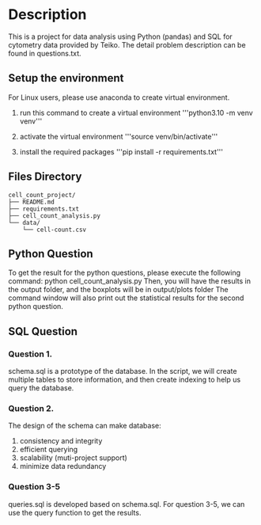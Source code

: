 # Description
This is a project for data analysis using Python (pandas) and SQL for cytometry data provided by Teiko.
The detail problem description can be found in questions.txt.

## Setup the environment
For Linux users, please use anaconda to create virtual environment.
1. run this command to create a virtual environment
'''python3.10 -m venv venv'''

2. activate the virtual environment
'''source venv/bin/activate'''

3. install the required packages
'''pip install -r requirements.txt'''

## Files Directory
```plaintext
cell_count_project/
├── README.md
├── requirements.txt
├── cell_count_analysis.py
└── data/
    └── cell-count.csv
```

## Python Question
To get the result for the python questions, please execute the following command: python cell_count_analysis.py
Then, you will have the results in the output folder, and the boxplots will be in output/plots folder
The command window will also print out the statistical results for the second python question.



## SQL Question
### Question 1.
schema.sql is a prototype of the database. In the script, we will create multiple tables to store information, and then create indexing to help us query the database.

### Question 2.
The design of the schema can make database:
1. consistency and integrity
2. efficient querying
3. scalability (muti-project support)
4. minimize data redundancy

### Question 3-5
queries.sql is developed based on schema.sql. For question 3-5, we can use the query function to get the results.


